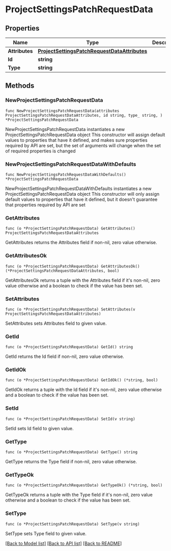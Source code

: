# ProjectSettingsPatchRequestData

## Properties

Name | Type | Description | Notes
------------ | ------------- | ------------- | -------------
**Attributes** | [**ProjectSettingsPatchRequestDataAttributes**](ProjectSettingsPatchRequestDataAttributes.md) |  | 
**Id** | **string** |  | 
**Type** | **string** |  | 

## Methods

### NewProjectSettingsPatchRequestData

`func NewProjectSettingsPatchRequestData(attributes ProjectSettingsPatchRequestDataAttributes, id string, type_ string, ) *ProjectSettingsPatchRequestData`

NewProjectSettingsPatchRequestData instantiates a new ProjectSettingsPatchRequestData object
This constructor will assign default values to properties that have it defined,
and makes sure properties required by API are set, but the set of arguments
will change when the set of required properties is changed

### NewProjectSettingsPatchRequestDataWithDefaults

`func NewProjectSettingsPatchRequestDataWithDefaults() *ProjectSettingsPatchRequestData`

NewProjectSettingsPatchRequestDataWithDefaults instantiates a new ProjectSettingsPatchRequestData object
This constructor will only assign default values to properties that have it defined,
but it doesn't guarantee that properties required by API are set

### GetAttributes

`func (o *ProjectSettingsPatchRequestData) GetAttributes() ProjectSettingsPatchRequestDataAttributes`

GetAttributes returns the Attributes field if non-nil, zero value otherwise.

### GetAttributesOk

`func (o *ProjectSettingsPatchRequestData) GetAttributesOk() (*ProjectSettingsPatchRequestDataAttributes, bool)`

GetAttributesOk returns a tuple with the Attributes field if it's non-nil, zero value otherwise
and a boolean to check if the value has been set.

### SetAttributes

`func (o *ProjectSettingsPatchRequestData) SetAttributes(v ProjectSettingsPatchRequestDataAttributes)`

SetAttributes sets Attributes field to given value.


### GetId

`func (o *ProjectSettingsPatchRequestData) GetId() string`

GetId returns the Id field if non-nil, zero value otherwise.

### GetIdOk

`func (o *ProjectSettingsPatchRequestData) GetIdOk() (*string, bool)`

GetIdOk returns a tuple with the Id field if it's non-nil, zero value otherwise
and a boolean to check if the value has been set.

### SetId

`func (o *ProjectSettingsPatchRequestData) SetId(v string)`

SetId sets Id field to given value.


### GetType

`func (o *ProjectSettingsPatchRequestData) GetType() string`

GetType returns the Type field if non-nil, zero value otherwise.

### GetTypeOk

`func (o *ProjectSettingsPatchRequestData) GetTypeOk() (*string, bool)`

GetTypeOk returns a tuple with the Type field if it's non-nil, zero value otherwise
and a boolean to check if the value has been set.

### SetType

`func (o *ProjectSettingsPatchRequestData) SetType(v string)`

SetType sets Type field to given value.



[[Back to Model list]](../README.md#documentation-for-models) [[Back to API list]](../README.md#documentation-for-api-endpoints) [[Back to README]](../README.md)


